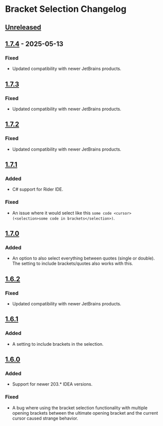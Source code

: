 # Bracket Selection Changelog

## [Unreleased]

## [1.7.4] - 2025-05-13

### Fixed

- Updated compatibility with newer JetBrains products.

## [1.7.3]

### Fixed

- Updated compatibility with newer JetBrains products.

## [1.7.2]

### Fixed

- Updated compatibility with newer JetBrains products.

## [1.7.1]

### Added

- C# support for Rider IDE.

### Fixed

- An issue where it would select like this `some code <cursor>(<selection>some code in brackets</selection>)`.

## [1.7.0]

### Added

- An option to also select everything between quotes (single or double).  
  The setting to include brackets/quotes also works with this.

## [1.6.2]

### Fixed

- Updated compatibility with newer JetBrains products.

## [1.6.1]

### Added

- A setting to include brackets in the selection.

## [1.6.0]

### Added

- Support for newer 203.* IDEA versions.

### Fixed

- A bug where using the bracket selection functionality with multiple opening brackets between the ultimate opening bracket and the current cursor caused strange behavior.

[Unreleased]: https://github.com/JenoDK/bracket-selection-v2/compare/v1.7.4...HEAD
[1.7.4]: https://github.com/JenoDK/bracket-selection-v2/compare/v1.7.3...v1.7.4
[1.7.3]: https://github.com/JenoDK/bracket-selection-v2/compare/v1.7.2...v1.7.3
[1.7.2]: https://github.com/JenoDK/bracket-selection-v2/compare/v1.7.1...v1.7.2
[1.7.1]: https://github.com/JenoDK/bracket-selection-v2/compare/v1.7.0...v1.7.1
[1.7.0]: https://github.com/JenoDK/bracket-selection-v2/compare/v1.6.2...v1.7.0
[1.6.2]: https://github.com/JenoDK/bracket-selection-v2/compare/v1.6.1...v1.6.2
[1.6.1]: https://github.com/JenoDK/bracket-selection-v2/compare/v1.6.0...v1.6.1
[1.6.0]: https://github.com/JenoDK/bracket-selection-v2/commits/v1.6.0
